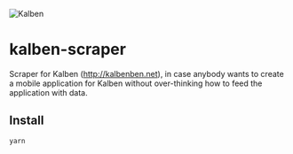 ![Kalben](https://i.scdn.co/image/b1b7399ae950a60533003fb6e8cfdeaa3ea8a7c9)

# kalben-scraper

Scraper for Kalben (http://kalbenben.net), in case anybody wants to create a mobile application for Kalben without over-thinking how to feed the application with data.

## Install

```javascript
yarn
```
